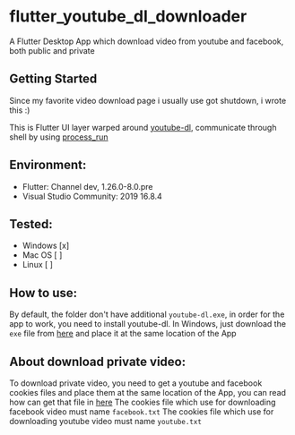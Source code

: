 # flutter_youtube_dl_downloader

A Flutter Desktop App which download video from youtube and facebook, both public and private

## Getting Started

Since my favorite video download page i usually use got shutdown, i wrote this :)

This is Flutter UI layer warped around [youtube-dl](https://github.com/ytdl-org/youtube-dl), communicate through shell by using [process_run](https://github.com/tekartik/process_run.dart)

## Environment:

- Flutter: Channel dev, 1.26.0-8.0.pre
- Visual Studio Community: 2019 16.8.4

## Tested:
- Windows [x]
- Mac OS [ ]
- Linux [ ]

## How to use:
By default, the folder don't have additional `youtube-dl.exe`, in order for the app to work, you need to install youtube-dl.
In Windows, just download the `exe` file from [here](https://yt-dl.org/latest/youtube-dl.exe) and place it at the same location of the App

## About download private video:
To download private video, you need to get a youtube and facebook cookies files and place them at the same location of the App, you can read how can get that file in [here](https://github.com/ytdl-org/youtube-dl#how-do-i-pass-cookies-to-youtube-dl)
The cookies file which use for downloading facebook video must name `facebook.txt`
The cookies file which use for downloading youtube video must name `youtube.txt`
